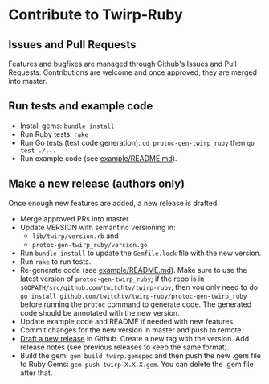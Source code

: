 # Contribute to Twirp-Ruby

## Issues and Pull Requests

Features and bugfixes are managed through Github's Issues and Pull Requests. Contributions are welcome and once approved, they are merged into master.

## Run tests and example code

 * Install gems: `bundle install`
 * Run Ruby tests: `rake`
 * Run Go tests (test code generation): `cd protoc-gen-twirp_ruby` then `go test ./...`
 * Run example code (see [example/README.md](example/README.md)).

## Make a new release (authors only)

Once enough new features are added, a new release is drafted.

 * Merge approved PRs into master.
 * Update VERSION with semantinc versioning in:
   * `lib/twirp/version.rb` and
   * `protoc-gen-twirp_ruby/version.go`
 * Run `bundle install` to update the `Gemfile.lock` file with the new version.
 * Run `rake` to run tests.
 * Re-generate code (see [example/README.md](example/README.md)). Make sure to use the latest version of `protoc-gen-twirp_ruby`; if the repo is in `$GOPATH/src/github.com/twitchtv/twirp-ruby`, then you only need to do `go install github.com/twitchtv/twirp-ruby/protoc-gen-twirp_ruby` before running the `protoc` command to generate code. The generated code should be annotated with the new version.
 * Update example code and README if needed with new features.
 * Commit changes for the new version in master and push to remote.
 * [Draft a new release](https://github.com/twitchtv/twirp-ruby/releases) in Github. Create a new tag with the version. Add release notes (see previous releases to keep the same format).
 * Build the gem: `gem build twirp.gemspec` and then push the new .gem file to Ruby Gems: `gem push twirp-X.X.X.gem`. You can delete the .gem file after that.
